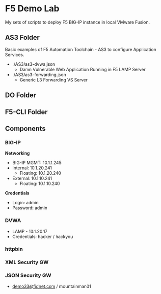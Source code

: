 # F5 Demo Lab

My sets of scripts to deploy F5 BIG-IP instance in local VMware Fusion.

## AS3 Folder

Basic examples of F5 Automation Toolchain - AS3 to configure Application Services.

* ./AS3/as3-dvwa.json
  * Damn Vulnerable Web Application Running in F5 LAMP Server
* ./AS3/as3-forwarding.json
  * Generic L3 Forwarding VS Server

## DO Folder

## F5-CLI Folder

## Components

### BIG-IP

**Networking**

* BIG-IP MGMT: 10.1.1.245
* Internal: 10.1.20.241
    * Floating: 10.1.20.240
* External: 10.1.10.241
    * Floating: 10.1.10.240

**Credentials**

* Login: admin
* Password: admin

### DVWA

* LAMP - 10.1.20.17
* Credentials: hacker / hackyou

### httpbin

### XML Security GW

### JSON Security GW

* demo33@fidnet.com / mountainman01

